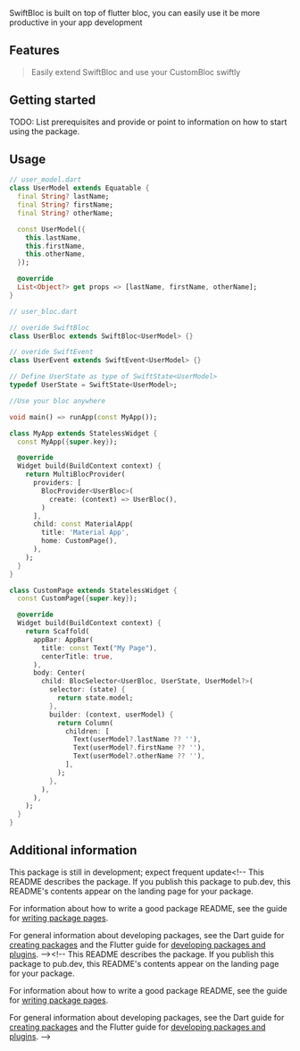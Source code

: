 SwiftBloc is built on top of flutter bloc, you can easily use it be more productive in your app development

## Features

> Easily extend SwiftBloc and use your CustomBloc swiftly

## Getting started

TODO: List prerequisites and provide or point to information on how to
start using the package.

## Usage

```dart
// user_model.dart
class UserModel extends Equatable {
  final String? lastName;
  final String? firstName;
  final String? otherName;

  const UserModel({
    this.lastName,
    this.firstName,
    this.otherName,
  });

  @override
  List<Object?> get props => [lastName, firstName, otherName];
}

// user_bloc.dart

// overide SwiftBloc
class UserBloc extends SwiftBloc<UserModel> {}

// overide SwiftEvent
class UserEvent extends SwiftEvent<UserModel> {}

// Define UserState as type of SwiftState<UserModel>
typedef UserState = SwiftState<UserModel>;

//Use your bloc anywhere

void main() => runApp(const MyApp());

class MyApp extends StatelessWidget {
  const MyApp({super.key});

  @override
  Widget build(BuildContext context) {
    return MultiBlocProvider(
      providers: [
        BlocProvider<UserBloc>(
          create: (context) => UserBloc(),
        )
      ],
      child: const MaterialApp(
        title: 'Material App',
        home: CustomPage(),
      ),
    );
  }
}

class CustomPage extends StatelessWidget {
  const CustomPage({super.key});

  @override
  Widget build(BuildContext context) {
    return Scaffold(
      appBar: AppBar(
        title: const Text("My Page"),
        centerTitle: true,
      ),
      body: Center(
        child: BlocSelector<UserBloc, UserState, UserModel?>(
          selector: (state) {
            return state.model;
          },
          builder: (context, userModel) {
            return Column(
              children: [
                Text(userModel?.lastName ?? ''),
                Text(userModel?.firstName ?? ''),
                Text(userModel?.otherName ?? ''),
              ],
            );
          },
        ),
      ),
    );
  }
}
```

## Additional information

This package is still in development; expect frequent update<!--
This README describes the package. If you publish this package to pub.dev,
this README's contents appear on the landing page for your package.

For information about how to write a good package README, see the guide for
[writing package pages](https://dart.dev/guides/libraries/writing-package-pages).

For general information about developing packages, see the Dart guide for
[creating packages](https://dart.dev/guides/libraries/create-library-packages)
and the Flutter guide for
[developing packages and plugins](https://flutter.dev/developing-packages).
--><!--
This README describes the package. If you publish this package to pub.dev,
this README's contents appear on the landing page for your package.

For information about how to write a good package README, see the guide for
[writing package pages](https://dart.dev/guides/libraries/writing-package-pages).

For general information about developing packages, see the Dart guide for
[creating packages](https://dart.dev/guides/libraries/create-library-packages)
and the Flutter guide for
[developing packages and plugins](https://flutter.dev/developing-packages).
-->
